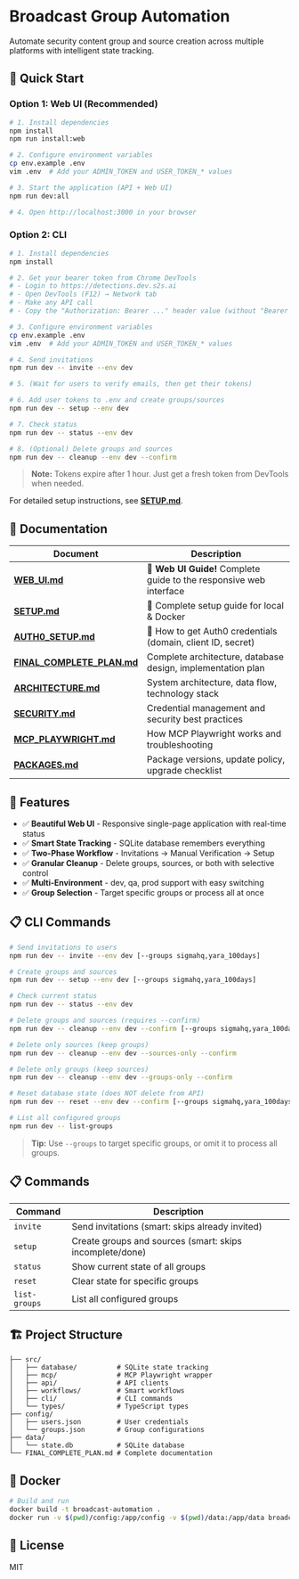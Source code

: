 # Broadcast Group Automation

Automate security content group and source creation across multiple platforms with intelligent state tracking.

## 🚀 Quick Start

### Option 1: Web UI (Recommended)

```bash
# 1. Install dependencies
npm install
npm run install:web

# 2. Configure environment variables
cp env.example .env
vim .env  # Add your ADMIN_TOKEN and USER_TOKEN_* values

# 3. Start the application (API + Web UI)
npm run dev:all

# 4. Open http://localhost:3000 in your browser
```

### Option 2: CLI

```bash
# 1. Install dependencies
npm install

# 2. Get your bearer token from Chrome DevTools
# - Login to https://detections.dev.s2s.ai
# - Open DevTools (F12) → Network tab
# - Make any API call
# - Copy the "Authorization: Bearer ..." header value (without "Bearer ")

# 3. Configure environment variables
cp env.example .env
vim .env  # Add your ADMIN_TOKEN and USER_TOKEN_* values

# 4. Send invitations
npm run dev -- invite --env dev

# 5. (Wait for users to verify emails, then get their tokens)

# 6. Add user tokens to .env and create groups/sources
npm run dev -- setup --env dev

# 7. Check status
npm run dev -- status --env dev

# 8. (Optional) Delete groups and sources
npm run dev -- cleanup --env dev --confirm
```

> **Note:** Tokens expire after 1 hour. Just get a fresh token from DevTools when needed.

For detailed setup instructions, see **[SETUP.md](./SETUP.md)**.

## 📖 Documentation

| Document | Description |
|----------|-------------|
| **[WEB_UI.md](./WEB_UI.md)** | 🎨 **Web UI Guide!** Complete guide to the responsive web interface |
| **[SETUP.md](./SETUP.md)** | 🚀 Complete setup guide for local & Docker |
| **[AUTH0_SETUP.md](./AUTH0_SETUP.md)** | 🔐 How to get Auth0 credentials (domain, client ID, secret) |
| **[FINAL_COMPLETE_PLAN.md](./FINAL_COMPLETE_PLAN.md)** | Complete architecture, database design, implementation plan |
| **[ARCHITECTURE.md](./ARCHITECTURE.md)** | System architecture, data flow, technology stack |
| **[SECURITY.md](./SECURITY.md)** | Credential management and security best practices |
| **[MCP_PLAYWRIGHT.md](./MCP_PLAYWRIGHT.md)** | How MCP Playwright works and troubleshooting |
| **[PACKAGES.md](./PACKAGES.md)** | Package versions, update policy, upgrade checklist |

## 🎯 Features

- ✅ **Beautiful Web UI** - Responsive single-page application with real-time status
- ✅ **Smart State Tracking** - SQLite database remembers everything
- ✅ **Two-Phase Workflow** - Invitations → Manual Verification → Setup
- ✅ **Granular Cleanup** - Delete groups, sources, or both with selective control
- ✅ **Multi-Environment** - dev, qa, prod support with easy switching
- ✅ **Group Selection** - Target specific groups or process all at once

## 📋 CLI Commands

```bash
# Send invitations to users
npm run dev -- invite --env dev [--groups sigmahq,yara_100days]

# Create groups and sources
npm run dev -- setup --env dev [--groups sigmahq,yara_100days]

# Check current status
npm run dev -- status --env dev

# Delete groups and sources (requires --confirm)
npm run dev -- cleanup --env dev --confirm [--groups sigmahq,yara_100days]

# Delete only sources (keep groups)
npm run dev -- cleanup --env dev --sources-only --confirm

# Delete only groups (keep sources)
npm run dev -- cleanup --env dev --groups-only --confirm

# Reset database state (does NOT delete from API)
npm run dev -- reset --env dev --confirm [--groups sigmahq,yara_100days]

# List all configured groups
npm run dev -- list-groups
```

> **Tip:** Use `--groups` to target specific groups, or omit it to process all groups.

## 📋 Commands

| Command | Description |
|---------|-------------|
| `invite` | Send invitations (smart: skips already invited) |
| `setup` | Create groups and sources (smart: skips incomplete/done) |
| `status` | Show current state of all groups |
| `reset` | Clear state for specific groups |
| `list-groups` | List all configured groups |

## 🏗️ Project Structure

```
├── src/
│   ├── database/          # SQLite state tracking
│   ├── mcp/               # MCP Playwright wrapper
│   ├── api/               # API clients
│   ├── workflows/         # Smart workflows
│   ├── cli/               # CLI commands
│   └── types/             # TypeScript types
├── config/
│   ├── users.json         # User credentials
│   └── groups.json        # Group configurations
├── data/
│   └── state.db           # SQLite database
└── FINAL_COMPLETE_PLAN.md # Complete documentation
```

## 🐳 Docker

```bash
# Build and run
docker build -t broadcast-automation .
docker run -v $(pwd)/config:/app/config -v $(pwd)/data:/app/data broadcast-automation invite --env dev
```

## 📝 License

MIT
